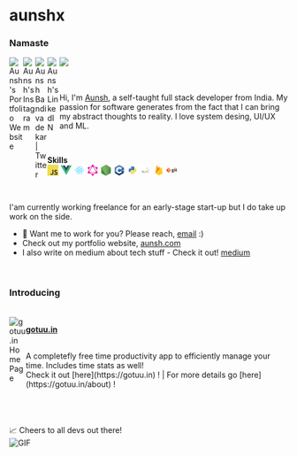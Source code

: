 # aunshx

### Namaste

<a href="https://aunsh.com">
  <img align="left" alt="Aunsh's Portfolio Website" width="25px" src="https://i.postimg.cc/qB6VG513/a-removebg-preview.png" />
</a>
<a href="https://www.instagram.com/aunshhhh/">
  <img align="left" alt="Aunsh's Instagram" width="22px" src="https://raw.githubusercontent.com/hussainweb/hussainweb/main/icons/instagram.png" />
</a>
<a href="https://twitter.com/aunshx">
  <img align="left" alt="Aunsh Bandivadekar | Twitter" width="22px" src="https://raw.githubusercontent.com/peterthehan/peterthehan/master/assets/twitter.svg" />
</a>
<a href="https://www.linkedin.com/in/aunsh/">
  <img align="left" alt="Aunsh's LinkedIN" width="22px" src="https://raw.githubusercontent.com/peterthehan/peterthehan/master/assets/linkedin.svg" />
</a>

![](https://visitor-badge.glitch.me/badge?page_id=aunshx.aunshx)

<br />

Hi, I'm [Aunsh](https://aunsh.com), a self-taught full stack developer from India. My passion for software generates from the fact that I can bring my abstract thoughts to reality. I love system desing, UI/UX and ML.

<br />

**Skills**  
<code><img height="20" src="https://raw.githubusercontent.com/github/explore/80688e429a7d4ef2fca1e82350fe8e3517d3494d/topics/javascript/javascript.png"></code>
<code><img height="20" src="https://raw.githubusercontent.com/github/explore/80688e429a7d4ef2fca1e82350fe8e3517d3494d/topics/vue/vue.png"></code>
<code><img height="20" src="https://raw.githubusercontent.com/github/explore/80688e429a7d4ef2fca1e82350fe8e3517d3494d/topics/react/react.png"></code>
<code><img height="20" src="https://raw.githubusercontent.com/github/explore/5c058a388828bb5fde0bcafd4bc867b5bb3f26f3/topics/graphql/graphql.png"></code>
<code><img height="20" src="https://raw.githubusercontent.com/github/explore/80688e429a7d4ef2fca1e82350fe8e3517d3494d/topics/nodejs/nodejs.png"></code>
<code><img height="20" src="https://raw.githubusercontent.com/github/explore/80688e429a7d4ef2fca1e82350fe8e3517d3494d/topics/cpp/cpp.png"></code>
<code><img height="20" src="https://raw.githubusercontent.com/github/explore/80688e429a7d4ef2fca1e82350fe8e3517d3494d/topics/python/python.png"></code>
<code><img height="20" src="https://raw.githubusercontent.com/github/explore/80688e429a7d4ef2fca1e82350fe8e3517d3494d/topics/mysql/mysql.png"></code>
<code><img height="20" src="https://raw.githubusercontent.com/github/explore/80688e429a7d4ef2fca1e82350fe8e3517d3494d/topics/firebase/firebase.png"></code>
<code><img height="20" src="https://raw.githubusercontent.com/github/explore/80688e429a7d4ef2fca1e82350fe8e3517d3494d/topics/git/git.png"></code>

<br />

I'am currently working freelance for an early-stage start-up but I do take up work on the side.
- 💼 Want me to work for you? Please reach, [email](mailto:aunsh.sb@gmail.com) :)
- Check out my portfolio website, [aunsh.com](https://aunsh.com)
- I also write on medium about tech stuff - Check it out! [medium](https://aunsh.medium.com)
<br />

### Introducing

<br />

<a href="https://gotuu.in">
  <img align="left" alt="gotuu.in Home Page" width="30px" src="https://i.postimg.cc/mZ9Yc81Q/gotuu-Logo.png" />
</a> 

**[gotuu.in](https://gotuu.in)**

<br />
A completefly free time productivity app to efficiently manage your time. Includes time stats as well!
<br />
Check it out 
[here](https://gotuu.in) 
! 
| For more details go 
[here](https://gotuu.in/about) 
! 
<br />

<br />
<br />
<br />

📈 Cheers to all devs out there!
<br />
<img align="left" alt="GIF" src="https://i.postimg.cc/Nf3kcvWX/coding.gif" width="490" height="270" />
<br />

<!--START_SECTION:waka-->
<!--END_SECTION:waka-->
<br />
